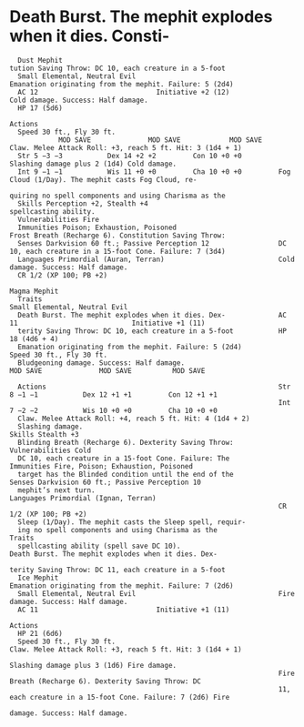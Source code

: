 # Death Burst. The mephit explodes when it dies. Consti-

      Dust Mephit                                                     tution Saving Throw: DC 10, each creature in a 5-foot
      Small Elemental, Neutral Evil                                   Emanation originating from the mephit. Failure: 5 (2d4)
      AC 12                             Initiative +2 (12)                  Cold damage. Success: Half damage.
      HP 17 (5d6)
                                                                      Actions
      Speed 30 ft., Fly 30 ft.
                MOD SAVE              MOD SAVE            MOD SAVE    Claw. Melee Attack Roll: +3, reach 5 ft. Hit: 3 (1d4 + 1)
      Str 5 −3 −3           Dex 14 +2 +2         Con 10 +0 +0         Slashing damage plus 2 (1d4) Cold damage.
      Int 9 −1 −1           Wis 11 +0 +0         Cha 10 +0 +0         Fog Cloud (1/Day). The mephit casts Fog Cloud, re-
                                                                      quiring no spell components and using Charisma as the
      Skills Perception +2, Stealth +4                                spellcasting ability.
      Vulnerabilities Fire
      Immunities Poison; Exhaustion, Poisoned                         Frost Breath (Recharge 6). Constitution Saving Throw:
      Senses Darkvision 60 ft.; Passive Perception 12                 DC 10, each creature in a 15-foot Cone. Failure: 7 (3d4)
      Languages Primordial (Auran, Terran)                            Cold damage. Success: Half damage.
      CR 1/2 (XP 100; PB +2)
                                                                      Magma Mephit
      Traits                                                          Small Elemental, Neutral Evil
      Death Burst. The mephit explodes when it dies. Dex-             AC 11                            Initiative +1 (11)
      terity Saving Throw: DC 10, each creature in a 5-foot           HP 18 (4d6 + 4)
      Emanation originating from the mephit. Failure: 5 (2d4)         Speed 30 ft., Fly 30 ft.
      Bludgeoning damage. Success: Half damage.                                 MOD SAVE              MOD SAVE          MOD SAVE

      Actions                                                         Str 8 −1 −1           Dex 12 +1 +1         Con 12 +1 +1
                                                                      Int 7 −2 −2           Wis 10 +0 +0         Cha 10 +0 +0
      Claw. Melee Attack Roll: +4, reach 5 ft. Hit: 4 (1d4 + 2)
      Slashing damage.                                                Skills Stealth +3
      Blinding Breath (Recharge 6). Dexterity Saving Throw:           Vulnerabilities Cold
      DC 10, each creature in a 15-foot Cone. Failure: The            Immunities Fire, Poison; Exhaustion, Poisoned
      target has the Blinded condition until the end of the           Senses Darkvision 60 ft.; Passive Perception 10
      mephit’s next turn.                                             Languages Primordial (Ignan, Terran)
                                                                      CR 1/2 (XP 100; PB +2)
      Sleep (1/Day). The mephit casts the Sleep spell, requir-
      ing no spell components and using Charisma as the               Traits
      spellcasting ability (spell save DC 10).                        Death Burst. The mephit explodes when it dies. Dex-
                                                                      terity Saving Throw: DC 11, each creature in a 5-foot
      Ice Mephit                                                      Emanation originating from the mephit. Failure: 7 (2d6)
      Small Elemental, Neutral Evil                                   Fire damage. Success: Half damage.
      AC 11                             Initiative +1 (11)
                                                                      Actions
      HP 21 (6d6)
      Speed 30 ft., Fly 30 ft.                                        Claw. Melee Attack Roll: +3, reach 5 ft. Hit: 3 (1d4 + 1)
                                                                      Slashing damage plus 3 (1d6) Fire damage.
                                                                      Fire Breath (Recharge 6). Dexterity Saving Throw: DC
                                                                      11, each creature in a 15-foot Cone. Failure: 7 (2d6) Fire
                                                                      damage. Success: Half damage.
